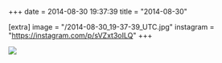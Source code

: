 +++
date = 2014-08-30 19:37:39
title = "2014-08-30"

[extra]
image = "/2014-08-30_19-37-39_UTC.jpg"
instagram = "https://instagram.com/p/sVZxt3oILQ"
+++

<img src="/2014-08-30_19-37-39_UTC.jpg" />
